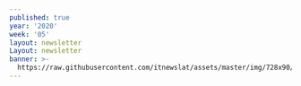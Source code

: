 ```yaml
---
published: true
year: '2020'
week: '05'
layout: newsletter
Layout: newsletter
banner: >-
  https://raw.githubusercontent.com/itnewslat/assets/master/img/728x90/Banner-Resumen.jpg
---
```

